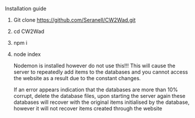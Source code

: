 Installation guide
1. Git clone https://github.com/Seranell/CW2Wad.git
2. cd CW2Wad
3. npm i
4. node index

   Nodemon is installed however do not use this!!! This will cause the server to repeatedly add items to the databases and you cannot access the website as a result due to the constant changes.

   If an error appears indication that the databases are more than 10% corrupt, delete the database files, upon starting the server again these databases will recover with the original items initialised by the database, however it will not recover items created through the website
